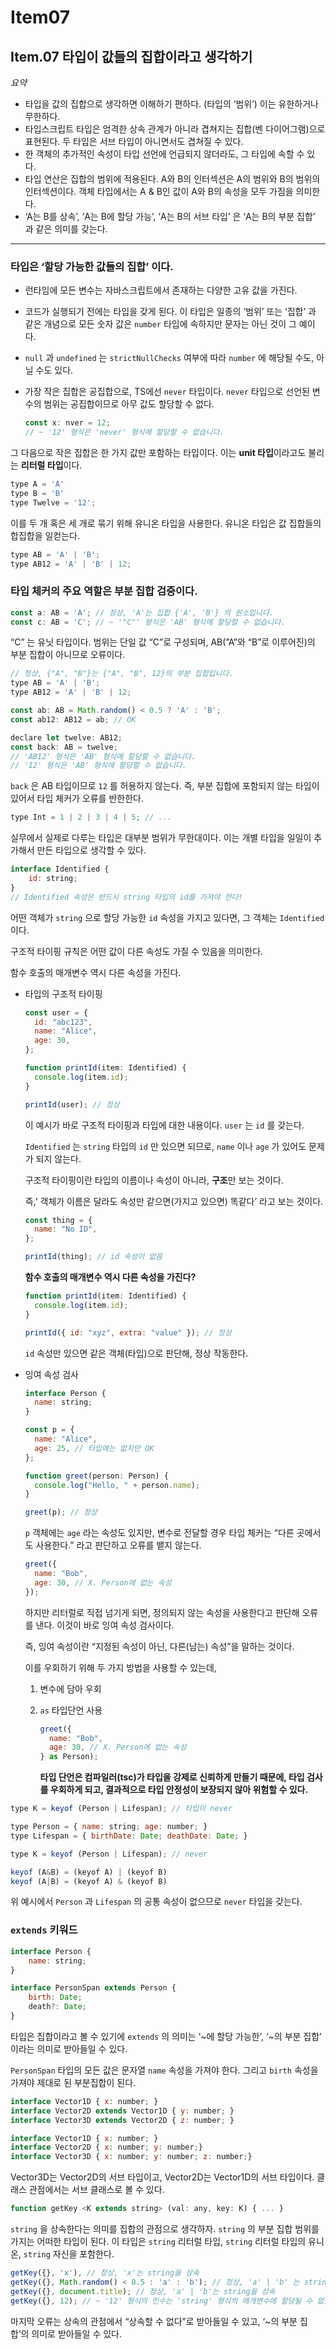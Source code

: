 # Item07

## Item.07 타입이 값들의 집합이라고 생각하기

*요약*

- 타입을 값의 집합으로 생각하면 이해하기 편하다. (타입의 ‘범위’) 이는 유한하거나 무한하다.
- 타입스크립트 타입은 엄격한 상속 관계가 아니라 겹쳐지는 집합(벤 다이어그램)으로 표현된다. 두 타입은 서브 타입이 아니면서도 겹쳐질 수 있다.
- 한 객체의 추가적인 속성이 타입 선언에 언급되지 않더라도, 그 타입에 속할 수 있다.
- 타입 연산은 집합의 범위에 적용된다. A와 B의 인터섹션은 A의 범위와 B의 범위의 인터섹션이다. 객체 타입에서는  A & B인 값이 A와 B의 속성을 모두 가짐을 의미한다.
- ‘A는 B를 상속’, ‘A는 B에 할당 가능’, ‘A는 B의 서브 타입’ 은 ‘A는 B의 부분 집합’ 과 같은 의미를 갖는다.

---

### 타입은 ‘할당 가능한 값들의 집합’ 이다.

- 런타임에 모든 변수는 자바스크립트에서 존재하는 다양한 고유 값을 가진다.
- 코드가 실행되기 전에는 타입을 갖게 된다. 이 타입은 일종의 ‘범위’ 또는 ‘집합’ 과 같은 개념으로 모든 숫자 값은 `number` 타입에 속하지만 문자는 아닌 것이 그 예이다.
- `null` 과 `undefined` 는 `strictNullChecks` 여부에 따라 `number` 에 해당될 수도, 아닐 수도 있다.
- 가장 작은 집합은 공집합으로, TS에선 `never` 타입이다. `never` 타입으로 선언된 변수의 범위는 공집합이므로 아무 값도 할당할 수 없다.
    
    ```jsx
    const x: nver = 12;
    // ~ '12' 형식은 'never' 형식에 할당할 수 없습니다.
    ```
    

그 다음으로 작은 집합은 한 가지 값만 포함하는 타입이다. 이는 **unit 타입**이라고도 불리는 **리터럴 타입**이다.

```jsx
type A = 'A'
type B = 'B'
type Twelve = '12';
```

이를 두 개 혹은 세 개로 묶기 위해 유니온 타입을 사용한다. 유니온 타입은 값 집합들의 합집합을 일컫는다.

```jsx
type AB = 'A' | 'B';
type AB12 = 'A' | 'B' | 12;
```

### 타입 체커의 주요 역할은 부분 집합 검증이다.

```jsx
const a: AB = 'A'; // 정상, 'A'는 집합 {'A', 'B'} 의 원소입니다.
const c: AB = 'C'; // ~ '"C"' 형식은 'AB' 형식에 할당할 수 없습니다.
```

“C” 는 유닛 타입이다. 범위는 단일 값 “C”로 구성되며, AB(”A”와 “B”로 이루어진)의 부분 집합이 아니므로 오류이다.

```jsx
// 정상, {"A", "B"}는 {"A", "B", 12}의 부분 집합입니다.
type AB = 'A' | 'B';
type AB12 = 'A' | 'B' | 12;

const ab: AB = Math.random() < 0.5 ? 'A' : 'B';
const ab12: AB12 = ab; // OK

declare let twelve: AB12;
const back: AB = twelve;
// 'AB12' 형식은 'AB' 형식에 할당할 수 없습니다.
// '12' 형식은 'AB' 형식에 할당할 수 없습니다.
```

`back` 은 AB 타입이므로 `12` 를 허용하지 않는다. 즉, 부분 집합에 포함되지 않는 타입이 있어서 타입 체커가 오류를 반한한다.

```jsx
type Int = 1 | 2 | 3 | 4 | 5; // ...
```

실무에서 실제로 다루는 타입은 대부분 범위가 무한대이다. 이는 개별 타입을 일일이 추가해서 만든 타입으로 생각할 수 있다.

```jsx
interface Identified {
	id: string;
}
// Identified 속성은 반드시 string 타입의 id를 가져야 한다!
```

어떤 객체가 `string` 으로 할당 가능한 `id` 속성을 가지고 있다면, 그 객체는 `Identified` 이다.

구조적 타이핑 규칙은 어떤 값이 다른 속성도 가질 수 있음을 의미한다.

함수 호출의 매개변수 역시 다른 속성을 가진다.

- 타입의 구조적 타이핑
    
    ```jsx
    const user = {
      id: "abc123",
      name: "Alice",
      age: 30,
    };
    
    function printId(item: Identified) {
      console.log(item.id);
    }
    
    printId(user); // 정상
    ```
    
    이 예시가 바로 구조적 타이핑과 타입에 대한 내용이다. `user` 는 `id` 를 갖는다.
    
    `Identified` 는 `string` 타입의 `id` 만 있으면 되므로, `name` 이나 `age` 가 있어도 문제가 되지 않는다.
    
    구조적 타이핑이란 타입의 이름이나 속성이 아니라, **구조**만 보는 것이다.
    
    즉,’ 객체가 이름은 달라도 속성만 같으면(가지고 있으면) 똑같다’ 라고 보는 것이다.
    
    ```jsx
    const thing = {
      name: "No ID",
    };
    
    printId(thing); // id 속성이 없음
    ```
    
    **함수 호출의 매개변수 역시 다른 속성을 가진다?**
    
    ```jsx
    function printId(item: Identified) {
      console.log(item.id);
    }
    
    printId({ id: "xyz", extra: "value" }); // 정상
    ```
    
    `id` 속성만 있으면 같은 객체(타입)으로 판단해, 정상 작동한다.
    
- 잉여 속성 검사
    
    ```jsx
    interface Person {
      name: string;
    }
    
    const p = {
      name: "Alice",
      age: 25, // 타입에는 없지만 OK
    };
    
    function greet(person: Person) {
      console.log("Hello, " + person.name);
    }
    
    greet(p); // 정상
    ```
    
    `p` 객체에는 `age` 라는 속성도 있지만, 변수로 전달할 경우 타입 체커는 “다른 곳에서도 사용한다.” 라고 판단하고 오류를 뱉지 않는다.
    
    ```jsx
    greet({
      name: "Bob",
      age: 30, // X. Person에 없는 속성
    });
    ```
    
    하지만 리터럴로 직접 넘기게 되면, 정의되지 않는 속성을 사용한다고 판단해 오류를 낸다. 이것이 바로 잉여 속성 검사이다.
    
    즉, 잉여 속성이란 “지정된 속성이 아닌, 다른(남는) 속성”을 말하는 것이다.
    
    이를 우회하기 위해 두 가지 방법을 사용할 수 있는데,
    
    1. 변수에 담아 우회
    2. `as` 타입단언 사용
        
        ```jsx
        greet({
          name: "Bob",
          age: 30, // X. Person에 없는 속성
        } as Person);
        ```
        
        **타입 단언은 컴파일러(tsc)가 타입을 강제로 신뢰하게 만들기 때문에, 타입 검사를 우회하게 되고, 결과적으로 타입 안정성이 보장되지 않아 위험할 수 있다.**
        

```jsx
type K = keyof (Person | Lifespan); // 타입이 never

type Person = { name: string; age: number; }
type Lifespan = { birthDate: Date; deathDate: Date; }

type K = keyof (Person | Lifespan); // never

keyof (A&B) = (keyof A) | (keyof B)
keyof (A|B) = (keyof A) & (keyof B)
```

위 예시에서 `Person` 과 `Lifespan` 의 공통 속성이 없으므로 `never` 타입을 갖는다.

### `extends`  키워드

```jsx
interface Person {
	name: string;
}

interface PersonSpan extends Person {
	birth: Date;
	death?: Date;
}
```

타입은 집합이라고 볼 수 있기에 `extends` 의 의미는 ‘~에 할당 가능한’, ‘~의 부분 집합’ 이라는 의미로 받아들일 수 있다.

`PersonSpan` 타입의 모든 값은 문자열 `name` 속성을 가져야 한다. 그리고 `birth` 속성을 가져야 제대로 된 부분집합이 된다.

```jsx
interface Vector1D { x: number; }
interface Vector2D extends Vector1D { y: number; }
interface Vector3D extends Vector2D { z: number; }

interface Vector1D { x: number; }
interface Vector2D { x: number; y: number;}
interface Vector3D { x: number; y: number; z: number;}
```

Vector3D는 Vector2D의 서브 타입이고, Vector2D는 Vector1D의 서브 타입이다. 클래스 관점에서는 서브 클래스로 볼 수 있다.

```jsx
function getKey <K extends string> (val: any, key: K) { ... }
```

`string` 을 상속한다는 의미를 집합의 관점으로 생각하자. `string` 의 부분 집합 범위를 가지는 어떠한 타입이 된다. 이 타입은 `string` 리터럴 타입, `string` 리터럴 타입의 유니온, `string` 자신을 포함한다.

```jsx
getKey({}, 'x'), // 정상, 'x'는 string을 상속
getKey({}, Math.random() < 0.5 : 'a' : 'b'); // 정상, 'a' | 'b' 는 string을 상속
getKey({}, document.title); // 정상, 'a' | 'b'는 string을 상속
getKey({}, 12); // ~ '12' 형식의 인수는 'string' 형식의 매개변수에 할당될 수 없습니다.
```

마지막 오류는 상속의 관점에서 “상속할 수 없다”로 받아들일 수 있고, ‘~의 부분 집합’의 의미로 받아들일 수 있다.
